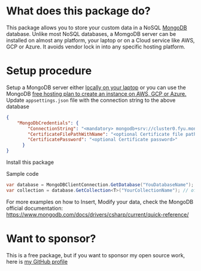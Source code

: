# What does this package do?
This package allows you to store your custom data in a NoSQL [MongoDB](https://www.mongodb.com/) database. 
Unlike most NoSQL databases, a MomgoDB server can be installed on almost any platform, your laptop or on a Cloud service like AWS, GCP or Azure. It avoids vendor lock in into any specific hosting platform.

# Setup procedure
Setup a MongoDB server either [locally on your laptop](https://www.mongodb.com/try/download/community) or you can use the MongoDB [free hosting plan to create an instance on AWS, GCP or Azure.](https://www.mongodb.com/cloud/atlas/register)  
Update `appsettings.json` file with the connection string to the above database
```json
{
	"MongoDbCredentials": {
	    "ConnectionString": "<mandatory> mongodb+srv://cluster0.fyu.mongodb.net/?authSource=%24external&authMechanism=MONGODB-X509&retryWrites=true&w=majority",
		"CertificateFilePathWithName": "<optional Certificate file path with name [pfx file]>",
	    "CertificatePassword": "<optional Certificate password>"
	  }
}
```
Install this package

Sample code
```csharp
var database = MongoDBClientConnection.GetDatabase("YouDatabaseName");
var collection = database.GetCollection<T>("YourCollectionName"); // of type T
```
For more examples on how to Insert, Modify your data, check the MongoDB official documentation: https://www.mongodb.com/docs/drivers/csharp/current/quick-reference/

# Want to sponsor?
This is a free package, but if you want to sponsor my open source work, here is [my GitHub profile](https://github.com/sponsors/prmeyn)
